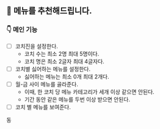 ## 👀 메뉴를 추천해드립니다.
### 👇 메인 기능
- [ ] 코치진을 설정한다.
  - 코치 수는 최소 2명 최대 5명이다.
  - 코치 명은 최소 2글자 최대 4글자다.
- [ ] 코치별 싫어하는 메뉴를 설정한다.
  - 싫어하는 메뉴는 최소 0개 최대 2개다.
- [ ] 월-금 사이 메뉴를 골라준다.
  - 이때, 한 코치 당 메뉴 카테고리가 세개 이상 같으면 안된다. 
  - 기간 동안 같은 메뉴를 두번 이상 받으면 안된다.
- [ ] 코치 별 메뉴를 보여준다.

동
